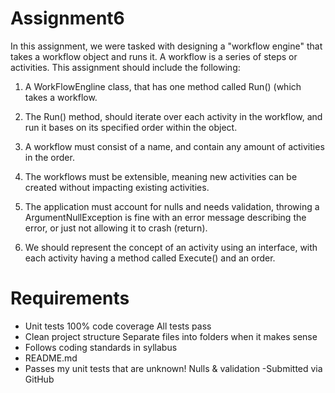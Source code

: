 # Assignment6

In this assignment, we were tasked with designing a "workflow engine" that takes a workflow object and runs it. A workflow is a series of steps or activities. This assignment should include the following:

1) A WorkFlowEngline class, that has one method called Run() (which takes a workflow.

2) The Run() method, should iterate over each activity in the workflow, and run it bases on its specified order within the object.

3) A workflow must consist of a name, and contain any amount of activities in the order.

4) The workflows must be extensible, meaning new activities can be created without impacting existing activities.

5) The application must account for nulls and needs validation, throwing a ArgumentNullException is fine with an error message describing the error, or just not allowing it to crash (return).

6) We should represent the concept of an activity using an interface, with each activity having a method called Execute() and an order.

# Requirements

- Unit tests
    100% code coverage
    All tests pass
- Clean project structure
    Separate files into folders when it makes sense
- Follows coding standards in syllabus
- README.md
- Passes my unit tests that are unknown!
    Nulls & validation
-Submitted via GitHub
